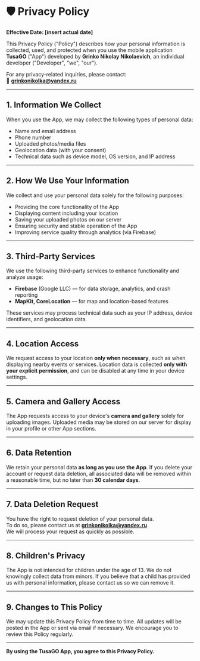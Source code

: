 
# 🛡 Privacy Policy
**Effective Date: [insert actual date]**

This Privacy Policy ("Policy") describes how your personal information is collected, used, and protected when you use the mobile application **TusaGO** ("App") developed by **Grinko Nikolay Nikolaevich**, an individual developer ("Developer", "we", "our").

For any privacy-related inquiries, please contact:  
📧 **grinkonikolka@yandex.ru**

---

## 1. Information We Collect

When you use the App, we may collect the following types of personal data:

- Name and email address  
- Phone number  
- Uploaded photos/media files  
- Geolocation data (with your consent)  
- Technical data such as device model, OS version, and IP address

---

## 2. How We Use Your Information

We collect and use your personal data solely for the following purposes:

- Providing the core functionality of the App  
- Displaying content including your location  
- Saving your uploaded photos on our server  
- Ensuring security and stable operation of the App  
- Improving service quality through analytics (via Firebase)

---

## 3. Third-Party Services

We use the following third-party services to enhance functionality and analyze usage:

- **Firebase** (Google LLC) — for data storage, analytics, and crash reporting  
- **MapKit, CoreLocation** — for map and location-based features

These services may process technical data such as your IP address, device identifiers, and geolocation data.

---

## 4. Location Access

We request access to your location **only when necessary**, such as when displaying nearby events or services. Location data is collected **only with your explicit permission**, and can be disabled at any time in your device settings.

---

## 5. Camera and Gallery Access

The App requests access to your device's **camera and gallery** solely for uploading images. Uploaded media may be stored on our server for display in your profile or other App sections.

---

## 6. Data Retention

We retain your personal data **as long as you use the App**. If you delete your account or request data deletion, all associated data will be removed within a reasonable time, but no later than **30 calendar days**.

---

## 7. Data Deletion Request

You have the right to request deletion of your personal data.  
To do so, please contact us at **grinkonikolka@yandex.ru**.  
We will process your request as quickly as possible.

---

## 8. Children's Privacy

The App is not intended for children under the age of 13. We do not knowingly collect data from minors. If you believe that a child has provided us with personal information, please contact us so we can remove it.

---

## 9. Changes to This Policy

We may update this Privacy Policy from time to time. All updates will be posted in the App or sent via email if necessary. We encourage you to review this Policy regularly.

---

**By using the TusaGO App, you agree to this Privacy Policy.**
